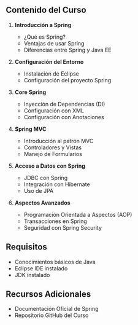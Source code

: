 ## Contenido del Curso

1. **Introducción a Spring**
   - ¿Qué es Spring?
   - Ventajas de usar Spring
   - Diferencias entre Spring y Java EE

2. **Configuración del Entorno**
   - Instalación de Eclipse
   - Configuración del proyecto Spring

3. **Core Spring**
   - Inyección de Dependencias (DI)
   - Configuración con XML
   - Configuración con Anotaciones

4. **Spring MVC**
   - Introducción al patrón MVC
   - Controladores y Vistas
   - Manejo de Formularios

5. **Acceso a Datos con Spring**
   - JDBC con Spring
   - Integración con Hibernate
   - Uso de JPA

6. **Aspectos Avanzados**
   - Programación Orientada a Aspectos (AOP)
   - Transacciones en Spring
   - Seguridad con Spring Security

## Requisitos

- Conocimientos básicos de Java
- Eclipse IDE instalado
- JDK instalado

## Recursos Adicionales

- Documentación Oficial de Spring
- Repositorio GitHub del Curso
